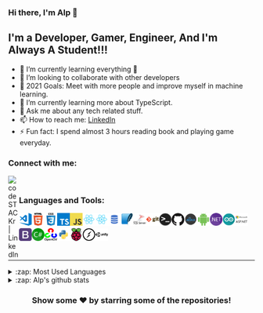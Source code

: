 ### Hi there, I'm Alp 👋

## I'm a Developer, Gamer, Engineer, And I'm Always A Student!!!
<!-- - 🔭 I’m currently working on [](). -->

- 🌱 I’m currently learning everything 🤣
- 👯 I’m looking to collaborate with other developers
- 🥅 2021 Goals: Meet with more people and improve myself in machine learning.
- 🌱 I’m currently learning more about TypeScript.
- 💬 Ask me about any tech related stuff.
- 📫 How to reach me: [LinkedIn](https://www.linkedin.com/in/alp-mehmet-öztürk-6b6872195/)
- ⚡ Fun fact: I spend almost 3 hours reading book and playing game everyday.

### Connect with me:

[<img align="left" alt="codeSTACKr | LinkedIn" width="22px" src="https://cdn.jsdelivr.net/npm/simple-icons@v3/icons/linkedin.svg" />][linkedin]

<br />

### Languages and Tools:

[<img align="left" alt="Visual Studio Code" width="26px" src="https://github.com/github/explore/blob/main/topics/visual-studio-code/visual-studio-code.png" />][linkedin]
[<img align="left" alt="HTML5" width="26px" src="https://github.com/github/explore/blob/main/topics/html/html.png" />][linkedin]
[<img align="left" alt="CSS3" width="26px" src="https://github.com/github/explore/blob/main/topics/css/css.png" />][linkedin]
[<img align="left" alt="TypeScript" width="26px" src="https://github.com/github/explore/blob/main/topics/typescript/typescript.png" />][linkedin]
[<img align="left" alt="JavaScript" width="26px" src="https://github.com/github/explore/blob/main/topics/javascript/javascript.png" />][linkedin]
[<img align="left" alt="React" width="26px" src="https://github.com/github/explore/blob/main/topics/react/react.png" />][linkedin]
[<img align="left" alt="React Native" width="26px" src="https://github.com/github/explore/blob/main/topics/react-native/react-native.png" />][linkedin]
[<img align="left" alt="SQL" width="26px" src="https://github.com/github/explore/blob/main/topics/sql/sql.png" />][linkedin]
[<img align="left" alt="Sqlite" width="26px" src="https://github.com/github/explore/blob/main/topics/sqlite/sqlite.png" />][linkedin]
[<img align="left" alt="Sql Server" width="26px" src="https://github.com/github/explore/blob/main/topics/sql-server/sql-server.png" />][linkedin]
[<img align="left" alt="Git" width="26px" src="https://github.com/github/explore/blob/main/topics/git/git.png" />][linkedin]
[<img align="left" alt="Terminal" width="26px" src="https://github.com/github/explore/blob/main/topics/terminal/terminal.png" />][linkedin]
[<img align="left" alt="GitHub" width="26px" src="https://github.com/github/explore/blob/main/topics/github/github.png" />][linkedin]



[<img align="left" alt="Ajax" width="26px" src="https://github.com/github/explore/blob/main/topics/ajax/ajax.png" />][linkedin]
[<img align="left" alt="Android" width="26px" src="https://github.com/github/explore/blob/main/topics/android/android.png" />][linkedin]
[<img align="left" alt="DotNetCoreApi" width="26px" src="https://github.com/github/explore/blob/main/topics/dotnet/dotnet.png" />][linkedin]
[<img align="left" alt="Arduino" width="26px" src="https://github.com/github/explore/blob/main/topics/arduino/arduino.png" />][linkedin]
[<img align="left" alt="Aspnet" width="26px" src="https://github.com/github/explore/blob/main/topics/aspnet/aspnet.png" />][linkedin]
<br />

[<img align="left" alt="Bootstrap" width="26px" src="https://github.com/github/explore/blob/main/topics/bootstrap/bootstrap.png" />][linkedin]
[<img align="left" alt="C#" width="26px" src="https://github.com/github/explore/blob/main/topics/csharp/csharp.png" />][linkedin]
[<img align="left" alt="OpenCV" width="26px" src="https://github.com/github/explore/blob/main/topics/opencv/opencv.png" />][linkedin]
[<img align="left" alt="Python" width="26px" src="https://github.com/github/explore/blob/main/topics/python/python.png" />][linkedin]
[<img align="left" alt="Raspberry-Pi" width="26px" src="https://github.com/github/explore/blob/main/topics/raspberry-pi/raspberry-pi.png" />][linkedin]
[<img align="left" alt="Socket-io" width="26px" src="https://github.com/github/explore/blob/main/topics/socket-io/socket-io.png" />][linkedin]
[<img align="left" alt="Unity" width="26px" src="https://github.com/github/explore/blob/main/topics/unity/unity.png" />][linkedin]

<br />



<br />
<br />

---






<details>
  <summary>:zap: Most Used Languages</summary>
        <a href="https://github.com/AlpMehmet">
        <img align="center" src="https://github-readme-stats.vercel.app/api/top-langs/?username=AlpMehmet&theme=light&hide_langs_below=1" />
        </a>
</details>
<details>
  <summary>:zap: Alp's github stats</summary>  
      <a href="https://github.com/AlpMehmet">
 <img align="center" src="https://github-readme-stats.vercel.app/api?username=AlpMehmet&show_icons=true&theme=light&line_height=27" alt="Alp's github stats"/>
</a>
</details>

<!--
<a href="https://github.com/AlpMehmet/">
  <img align="center" src="https://github-readme-stats.vercel.app/api/pin/?username=AlpMehmet&repo={repo}&theme=light" />

</a>
-->
<div align="center">
  
### Show some ❤️ by starring some of the repositories!



[linkedin]: https://www.linkedin.com/in/alp-mehmet-öztürk-6b6872195

